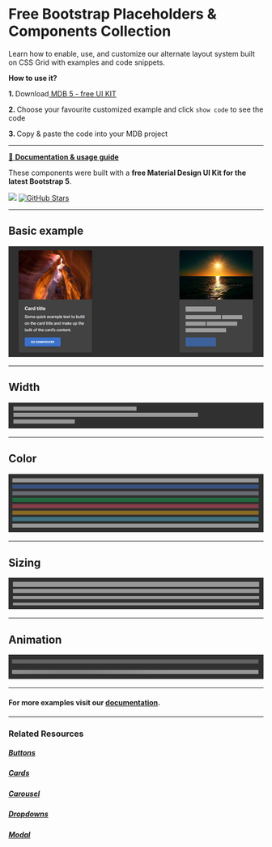 # Free Bootstrap Placeholders & Components Collection

Learn how to enable, use, and customize our alternate layout system built on CSS Grid with examples and code snippets.

<p><strong>How to use it?</strong></p>
<p class="mb-2">
<strong>1. </strong>Download<a target="_blank" href="https://mdbootstrap.com/docs/standard/"> MDB 5 - free UI KIT</a></p>
<p class="mb-2"><strong>2. </strong>Choose your favourite customized example and click <code>show code</code> to see the code</p>
<p class="mb-3"><strong>3. </strong>Copy & paste the code into your MDB project</p>

--------------------

[📄 **Documentation & usage guide**](https://mdbootstrap.com/docs/standard/components/placeholders/)

These components were built with a **free Material Design UI Kit for the latest Bootstrap 5**.

<img height="25" src="https://mdbootstrap.com/img/Marketing/general/logo/medium/mdb-r.png">  [![GitHub Stars](https://img.shields.io/github/stars/mdbootstrap/mdb-ui-kit?label=Star%20now&style=social)](https://github.com/mdbootstrap/mdb-ui-kit/)

---------------------

 <h2 class="mb-4">Basic example</h2> 

 [![Bootstrap 5 Placeholders](/assets/basic-example.png)]()

 
 <hr class="my-5">

 <h2 class="mb-4">Width</h2> 

 [![Bootstrap 5 Placeholders](/assets/width.png)](https://mdbootstrap.com/docs/standard/components/placeholders/#subsection-width)

 
 <hr class="my-5">

 <h2 class="mb-4">Color</h2> 

 [![Bootstrap 5 Placeholders](/assets/color.png)](https://mdbootstrap.com/docs/standard/components/placeholders/#subsection-color)

 
 <hr class="my-5">

 <h2 class="mb-4">Sizing</h2> 

 [![Bootstrap 5 Placeholders](/assets/sizing.png)](https://mdbootstrap.com/docs/standard/components/placeholders/#subsection-sizing)

 
 <hr class="my-5">

 <h2 class="mb-4">Animation</h2> 

 [![Bootstrap 5 Placeholders](/assets/animation.png)](https://mdbootstrap.com/docs/standard/components/placeholders/#subsection-animation)


 
 <hr class="my-5">

<h4>For more examples visit our <a target="_blank" href="https://mdbootstrap.com/docs/standard/components/placeholders/">documentation</a>.</h4>

 <hr class="my-5">

<h3>Related Resources</h3>

<h5><a target="_blank" href="https://mdbootstrap.com/docs/standard/components/buttons/">Buttons</a></h5>

<h5><a target="_blank" href="https://mdbootstrap.com/docs/standard/components/cards/">Cards</a></h5>

<h5><a target="_blank" href="https://mdbootstrap.com/docs/standard/components/carousel/">Carousel</a></h5>

<h5><a target="_blank" href="https://mdbootstrap.com/docs/standard/components/dropdowns/">Dropdowns</a></h5>

<h5><a target="_blank" href="https://mdbootstrap.com/docs/standard/components/modal/">Modal</a></h5>


